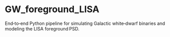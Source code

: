 # GW_foreground_LISA
End‑to‑end Python pipeline for simulating Galactic white‑dwarf binaries and modeling the LISA foreground PSD.
